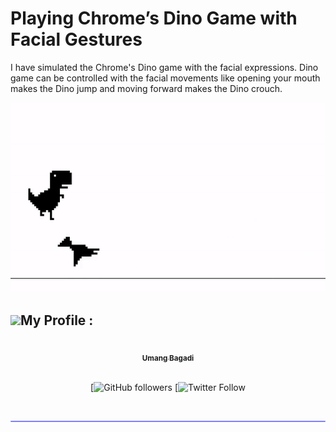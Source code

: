 # Playing Chrome’s Dino Game with Facial Gestures
I have simulated the Chrome's Dino game with the facial expressions. Dino game can be controlled with the facial movements like opening your mouth makes the Dino jump and moving forward makes the Dino crouch.



![Dino](https://raw.githubusercontent.com/hrugved06/Playing-TRex-game-using-facial-recognition/main/assets/dino.gif)

## <img src="https://media.giphy.com/media/iY8CRBdQXODJSCERIr/giphy.gif" width="30px">My Profile :
<div align="center">
<a href="https://github.com/umangbagadi03"><img src="https://avatars.githubusercontent.com/u/78692913?s=400&v=4" width="100px;" alt=""/><br /><sub><b> Umang Bagadi</b></sub></a>
</br>

</br>

[![GitHub followers](https://github.com/umangbagadi03) 
[![Twitter Follow]()
</div>
</br>
<hr style="height:2px;#8080ffborder-width:0;border-radius: 5px;color:gray;background-color:#8080ff">
</br>
